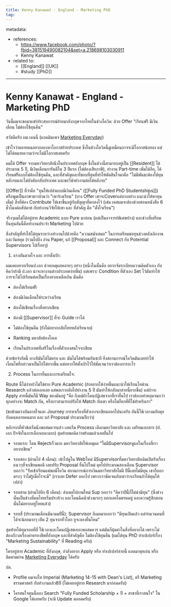 ```yaml
---
title: Kenny Kanawat - England - Marketing PhD
tag:
---
```


metadata:
- references:
	- https://www.facebook.com/photo/?fbid=381519490082104&set=a.218698103030911	
	- Kenny Kanawat
- related to:
	- [[England]] [[UK]]
	- #study [[PhD]]

---

# Kenny Kanawat - England - Marketing  PhD

วันนี้ผมจะขอมาแชร์ประสบการณ์ย้ายมาอังกฤษจากไทยในช่วงโควิด: ด้วย Offer "เรียนฟรี มีเงินเดือน ไม่ต้องใช้ทุนคืน"

สวัสดีครับ ผม เคนนี่ (แอดมินเพจ [Marketing Everyday](https://www.facebook.com/groups/456929628904615/user/100046721690662/?__cft__[0]=AZXpoZVPvwYtuY5Bb745tHMANH2kuVjADndS716I9zeYmu6SSyMPid_LuFtjx0mlaUZ4nHZe3qBs8CUMQUFKD614ha9WMUkHfwhMaxtsye-_aJYc-KPAGxyrz9k9U8tJbKRUQK1nyFuMyaet1caPOVNu&__tn__=-]K-R))

เข้าใจว่าหลายคนอยากลองหาโอกาสย้ายประเทศ ซึ่งในช่วงโควิดนี้ดูเหมือนอาจจะมีโอกาสน้อยลง แต่ไม่ได้หมายความว่าจะไม่มีโอกาสเลยครับ

ผมได้ Offer จากมหาวิทยาลัยนึงในประเทศอังกฤษ ซึ่งในช่วงนี้สามารถอยู่เป็น [[Resident]] ได้ประมาณ 5 ปี, มีเงินเดือนการันตีใน 3 ปีแรก (ไม่ต้องเสียภาษี), ทำงาน Part-time เพิ่มได้อีก, ได้เรียนฟรีแบบไม่ต้องใช้ทุนคืน, และที่สำคัญและที่ชอบที่สุดที่ทำให้ตัดสินใจมาคือ "ไม่มีพันธะต้องใช้ทุนหลังจบและไม่บังคับกลับประเทศ และขอวีซ่าทำงานต่อได้หลังจบ"

[[Offer]] ที่ว่าคือ "ทุนให้เปล่าแบบมีเงินเดือน" ([[Fully Funded PhD Studentships]]) หรือพูดเป็นภาษาชาวบ้านว่า "เขาจ้างเรียน" (บาง Offer เขาจะCoverแค่บางอย่าง แนะนำให้หาทุนเต็ม) สิ่งที่ต้อง Contribute ให้เขาขึ้นอยู่กับสัญญาที่ตกลงไว้ (เช่น เคสผมจะต้องช่วยสอนหนังสือ 6 ชั่วโมงต่อสัปดาห์ กับทำงานวิจัยให้เขา และ ที่สำคัญ คือ "ตั้งใจเรียน")

จริงๆผมไม่ได้อยู่สาย Academic แบบ Pure มาก่อน (แต่เป็นอาจารย์พิเศษบ้าง) และช่วงที่เตรียมยื่นทุนอันนี้คือทำงานประจำ Marketing ไปด้วย

สิ่งสำคัญที่ทำให้ได้ทุนระหว่างทำงานไปด้วยคือ "ความสม่ำเสมอ" ในการเตรียมขอทุนช่วงหลังเลิกงานและวันหยุด (รวมไปถึง อ่าน Paper, แก้ [[Proposal]] และ Connect กับ Potential Supervisors ไปเรื่อยๆ)

1. แรงบันดาลใจ และ การตั้งเป้า:

ผมเคยอยากเรียนป.เอก ด้วยเหตุผลหลายๆ อย่าง (หนึ่งในนั้นคือ อยากจัดระเบียบความคิดตัวเอง กับคิดว่าถ้ามี ป.เอก น่าจะหางานต่างประเทศง่ายขึ้น) แต่เพราะ Condition ที่ตัวเอง Set ไว้มันทำให้การจะได้ไปเรียนต่อเป็นเรื่องยากเหลือเกิน นั่นคือ

- ต้องได้เรียนฟรี

- ต้องมีเงินเดือนให้ระหว่างเรียน

- ต้องได้เขียนเรื่องที่อยากเขียน

- ต้องมี [[Supervisor]] ที่จะ Guide เราได้

- ไม่ต้องใช้ทุนคืน (ยังไม่อยากกลับไทยหลังเรียนจบ)

- Ranking มหาลัยต้องโอเค

- เรียนในประเทศที่เสรีในเรื่องที่ตัวเองสนใจจะเขียน

ด้วยข้อจำกัดนี้ บางทีมันได้ไม่ครบ และ มันไม่ได้พร้อมกันซะที ยิ่งสถานการณ์โควิดมันเลยทำให้เงื่อนไขที่กล่าวมาเป็นไปได้ยากขึ้น แต่อยากให้ตั้งเป้าไว้ให้ชัดเจนว่าเราต้องการอะไร

2. Process ในการยื่นและการเตรียมใจ:

Route นี้ไม่ง่ายถ้าไม่ใช่สาย Pure Academic (ถ้าอยากให้ง่ายขึ้นแนะนำให้เรียนโทด้าน Research แล้วต่อเอกเลย แต่พอเรากลับไปทำงาน 5 ปี มันทำให้กลับมาสายนี้ยากขึ้น) แต่ถ้าจะ Apply สายนี้มันก็มี Way ของมันอยู่ "คือ ถึงแม้ถ้าโดนปฎิเสธจากที่เรายื่นไป เราต้องอย่าหยุดจนกว่าทุกอย่างจะ Match กัน, หรือเราสามารถปรับให้ Match กับเขา หรือไม่ก็หาที่ที่ใช่สำหรับเรา"

(ขอข้ามแรงบันดาลใจและ Journey การหาเรื่องที่ตัวเองจะเขียนออกไปนะครับ อันนี้ใช้เวลางมกับคุยกับคนหลายคนมาก และ แก้ Proposal ประมาณปีกว่า)

หลังจากที่หัวข้อเริ่มนิ่งพอสมควรแล้ว เลยเริ่ม Process เลือกมหาวิทยาลัย และ เตรียมเอกสาร (ป. เอก ปัจจัยในการเลือกเยอะมาก) สุดท้ายพอคิดว่าพร้อมแล้วเลยยื่นไป

- รอบแรก: โดน Rejectเร็วมาก มหาวิทยาลัยให้เหตุผล "ไม่มีSupervisorดูแลในเรื่องที่เราอยากเขียน"

- รอบสอง (ผ่านไป 4 เดือน): เข้าไปดูใน Webใหม่ มีSupervisorที่มหาวิทยาลัยเดิมเปิดรับเรื่องแนวๆที่จะเขียนพอดี เลยปรับ Proposal ยื่นไปใหม่ คุยไปประมาณสองเดือน Supervisor บอกว่า "รับเข้าเรียนแต่พอมีโควิด สถานการณ์การเงินมหาวิทยาลัยไม่ดี ปีนี้เลยไม่มีทุน เขาก็บอกตรงๆ ว่าไม่รู้เมื่อไรจะมี" (เราเลย Defer ออกไป เพราะเราชัดเจนกับเขาว่าจะเรียนถ้าได้ทุนให้เปล่า)

- รอบสาม (ผ่านไปอีก 6 เดือน): ส่งเมลไปถามใหม่ Sup บอกว่า "คิดว่าปีนี้ก็ไม่น่ามีทุน" (ซึ่งช่วงนั้นเป็นช่วงที่คนไทยเริ่มประท้วง และโดนฉีดน้ำช่วงแรกๆ บอกเลยโคตรหดหู่ และความรู้สึกตอนนั้นไม่อยากอยู่ไทยแล้ว)

- รอบสี่ (ประมาณเดือนมีนาคมปีนี้): Supervisor อีเมลมาบอกว่า "มีทุนเปิดแล้ว แต่จำนวนคนที่ได้จะน้อยมากๆ เปิด 2 ทุนจากทั่วโลก ยูจะลองยื่นไหม"

สุดท้ายได้ทุนรอบที่สี่ ใช้เวลาและโดนปฎิเสธเยอะพอสมควร แต่มันก็คุ้มค่าในสิ่งที่อยากได้ เพราะไม่ต้องกังวลเรื่องค่าครองชีพที่อังกฤษ และที่สำคัญคือ ไม่ต้องใช้ทุนคืน (ผมได้ทุน PhD ทำเปเปอร์เรื่อง "Marketing Sustainability" ที่ Reading ครับ)

ใครอยู่สาย Academic ที่อังกฤษ, กำลังอยาก Apply หรือ ทำเปเปอร์สายนี้ แอดมาคุยเล่น หรือ ติดตามผ่าน [Marketing Everyday](https://www.facebook.com/groups/456929628904615/user/100046721690662/?__cft__[0]=AZXpoZVPvwYtuY5Bb745tHMANH2kuVjADndS716I9zeYmu6SSyMPid_LuFtjx0mlaUZ4nHZe3qBs8CUMQUFKD614ha9WMUkHfwhMaxtsye-_aJYc-KPAGxyrz9k9U8tJbKRUQK1nyFuMyaet1caPOVNu&__tn__=-]K-R) ได้ครับ

ปล.

- Profile ผมจบโท Imperial (Marketing 14-15 with Dean's List), ตรี Marketing ธรรมศาสตร์ กับทำงานแล้ว8ปี (ไม่เคยอยู่สาย Research มาก่อนครับ)

- ใครสนใจทุนนี้ลอง Search "Fully Funded Scholarship + ปี + สาขาที่เราสนใจ" ใน Google ได้เลยครับ (จะมี Update ตลอดครับ)